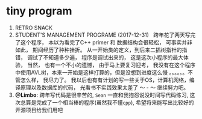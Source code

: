 # tiny program
1. RETRO SNACK
2. STUDENT'S MANAGEMENT PROGRAME  (2017-12-31)
   
   跨年花了两天写完了这个程序， 本以为看完了C++ primer 和 数据结构会很轻松， 可事实并非如此， 期间经历了种种挫折。 从一开始类的定义，到后来二插树指针的指错， 调试了不知道多少遍， 程序是调试出来的， 这是这次小程序的最大体验， 当然， 也有一个不小的遗憾， 由于马上要复习迎考， 我没有在这个程序中使用AVL树，本来一开始是这样打算的，但是没想到进度这么慢 。。。。。。不管怎么样， 我尽力了。 我以后也有有计划的写一些关于OS，计算机网络，编译原理以及数据库的代码， 光看书不实践效果太差了 ～ - ～ 继续努力吧。
3. **@Limbo**: 跨年写代码是很辛苦的, `Sean` 一直和我抱怨说没时间写代码练习, 这次总算是完成了一个相当棒的程序(虽然我不懂`cpp`), 希望将来能写出比较好的开源项目给我们用吧
